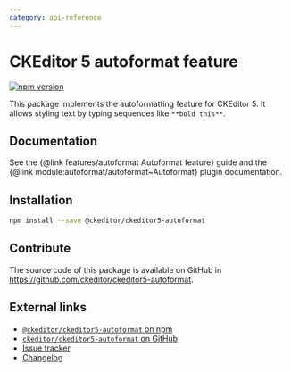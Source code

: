 ```yaml
---
category: api-reference
---
```


# CKEditor 5 autoformat feature

[![npm version](https://badge.fury.io/js/%40ckeditor%2Fckeditor5-autoformat.svg)](https://www.npmjs.com/package/@ckeditor/ckeditor5-autoformat)

This package implements the autoformatting feature for CKEditor 5. It allows styling text by typing sequences like `**bold this**`.

## Documentation

See the {@link features/autoformat Autoformat feature} guide and the {@link module:autoformat/autoformat~Autoformat} plugin documentation.

## Installation

```bash
npm install --save @ckeditor/ckeditor5-autoformat
```

## Contribute

The source code of this package is available on GitHub in https://github.com/ckeditor/ckeditor5-autoformat.

## External links

* [`@ckeditor/ckeditor5-autoformat` on npm](https://www.npmjs.com/package/@ckeditor/ckeditor5-autoformat)
* [`ckeditor/ckeditor5-autoformat` on GitHub](https://github.com/ckeditor/ckeditor5-autoformat)
* [Issue tracker](https://github.com/ckeditor/ckeditor5-autoformat/issues)
* [Changelog](https://github.com/ckeditor/ckeditor5-autoformat/blob/master/CHANGELOG.md)
